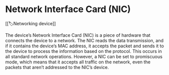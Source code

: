 
# Network Interface Card (NIC)

[[🏷️Networking device]]

The device’s Network Interface Card (NIC) is a piece of hardware that connects the device to a network. The NIC reads the data transmission, and if it contains the device’s MAC address, it accepts the packet and sends it to the device to process the information based on the protocol. This occurs in all standard network operations. However, a NIC can be set to promiscuous mode, which means that it accepts all traffic on the network, even the packets that aren’t addressed to the NIC’s device.